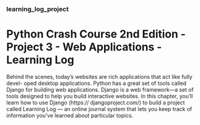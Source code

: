 ### learning_log_project
# Python Crash Course 2nd Edition - Project 3 - Web Applications - Learning Log

Behind the scenes, today’s websites are
rich applications that act like fully devel-
oped desktop applications. Python has a
great set of tools called Django for building web
applications. Django is a web framework—a set of tools
designed to help you build interactive websites. In
this chapter, you’ll learn how to use Django (https://
djangoproject.com/) to build a project called Learning
Log — an online journal system that lets you keep
track of information you’ve learned about particular
topics.
